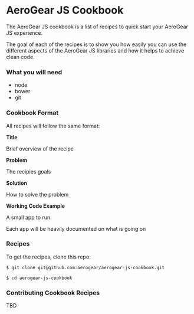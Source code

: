 AeroGear JS Cookbook
====================

The AeroGear JS cookbook is a list of recipes to quick start your AeroGear JS experience.

The goal of each of the recipes is to show you how easily you can use the different aspects of the AeroGear JS libraries and how it helps to achieve clean code.

### What you will need

* node
* bower
* git

### Cookbook Format

All recipes will follow the same format:

**Title**

Brief overview of the recipe

**Problem**

The recipies goals

**Solution**

How to solve the problem

**Working Code Example**

A small app to run.

Each app will be heavily documented on what is going on

### Recipes

To get the recipes, clone this repo:

    $ git clone git@github.com:aerogear/aerogear-js-cookbook.git

    $ cd aerogear-js-cookbook

### Contributing Cookbook Recipes

TBD
